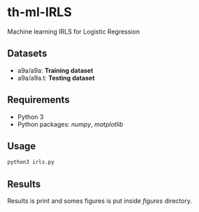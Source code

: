 # th-ml-IRLS
Machine learning IRLS for Logistic Regression

## Datasets
- a9a/a9a: __Training dataset__
- a9a/a9a.t: __Testing dataset__

## Requirements
- Python 3
- Python packages: _numpy_, _matplotlib_

## Usage
````bash
python3 irls.py
````

## Results
Results is print and somes figures is put inside _figures_ directory.
